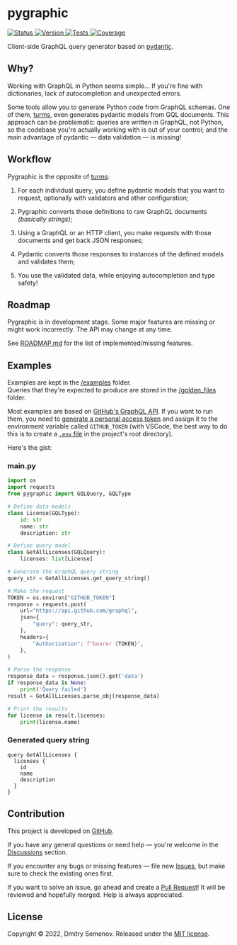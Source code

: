# pygraphic
<p>
<a href="https://pypi.org/project/pygraphic" target="_blank">
    <img src="https://img.shields.io/pypi/status/pygraphic" alt="Status">
</a>
<a href="https://pypi.org/project/pygraphic" target="_blank">
    <img src="https://img.shields.io/pypi/v/pygraphic" alt="Version">
</a>
<a href="https://github.com/lonelyteapot/pygraphic/actions/workflows/test.yml?query=branch%3Amain" target="_blank">
    <img src="https://img.shields.io/github/workflow/status/lonelyteapot/pygraphic/Unit%20tests/main?label=tests" alt="Tests">
</a>
<a href="https://codecov.io/gh/lonelyteapot/pygraphic" target="_blank">
    <img src="https://img.shields.io/codecov/c/github/lonelyteapot/pygraphic" alt="Coverage">
</a>
</p>

Client-side GraphQL query generator based on [pydantic].

## Why?

Working with GraphQL in Python seems simple... If you're fine with dictionaries, lack of
autocompletion and unexpected errors.

Some tools allow you to generate Python code from GraphQL schemas. One of them, [turms],
even generates pydantic models from GQL documents. This approach can be problematic:
queries are written in GraphQL, not Python, so the codebase you're actually working with
is out of your control; and the main advantage of pydantic — data validation — is
missing!

## Workflow

Pygraphic is the opposite of [turms]:

1. For each individual query, you define pydantic models that you want to request,
   optionally with validators and other configuration;

2. Pygraphic converts those definitions to raw GraphQL documents *(basically strings)*;

3. Using a GraphQL or an HTTP client, you make requests with those documents and get
   back JSON responses;

4. Pydantic converts those responses to instances of the defined models and validates
   them;

5. You use the validated data, while enjoying autocompletion and type safety!

## Roadmap

Pygraphic is in development stage. Some major features are missing or might work
incorrectly. The API may change at any time.

See [ROADMAP.md][Roadmap] for the list of implemented/missing features.

## Examples

Examples are kept in the
[/examples](https://github.com/lonelyteapot/pygraphic/tree/main/examples) folder.  
Queries that they're expected to produce are stored in the
[/golden_files](https://github.com/lonelyteapot/pygraphic/tree/main/folden_files)
folder.

Most examples are based on [GitHub's GraphQL API](https://docs.github.com/en/graphql).
If you want to run them, you need to 
[generate a personal access token](https://github.com/settings/tokens) and assign it to
the environment variable called `GITHUB_TOKEN` (with VSCode, the best way to do this is
to create a [`.env` file](https://www.dotenv.org/env) in the project's root directory).

Here's the gist:

### main.py

``` python
import os
import requests
from pygraphic import GQLQuery, GQLType

# Define data models
class License(GQLType):
    id: str
    name: str
    description: str

# Define query model
class GetAllLicenses(GQLQuery):
    licenses: list[License]

# Generate the GraphQL query string
query_str = GetAllLicenses.get_query_string()

# Make the request
TOKEN = os.environ["GITHUB_TOKEN"]
response = requests.post(
    url="https://api.github.com/graphql",
    json={
        "query": query_str,
    },
    headers={
        "Authorization": f"bearer {TOKEN}",
    },
)

# Parse the response
response_data = response.json().get('data')
if response_data is None:
    print('Query failed')
result = GetAllLicenses.parse_obj(response_data)

# Print the results
for license in result.licenses:
    print(license.name)
```

### Generated query string

``` gql
query GetAllLicenses {
  licenses {
    id
    name
    description
  }
}
```

## Contribution

This project is developed on [GitHub].

If you have any general questions or need help — you're welcome in the [Discussions]
section.

If you encounter any bugs or missing features — file new [Issues], but make sure to
check the existing ones first.

If you want to solve an issue, go ahead and create a [Pull Request][Pulls]! It will be
reviewed and hopefully merged. Help is always appreciated.

## License

Copyright &copy; 2022, Dmitry Semenov. Released under the [MIT license][License].


[GitHub]: https://github.com/lonelyteapot/pygraphic
[Discussions]: https://github.com/lonelyteapot/pygraphic/discussions
[Issues]: https://github.com/lonelyteapot/pygraphic/issues
[Pulls]: https://github.com/lonelyteapot/pygraphic/pulls
[License]: https://github.com/lonelyteapot/pygraphic/blob/main/LICENSE
[Roadmap]: https://github.com/lonelyteapot/pygraphic/blob/main/ROADMAP.md

[pydantic]: https://pypi.org/project/pydantic/
[turms]: https://pypi.org/project/turms/
